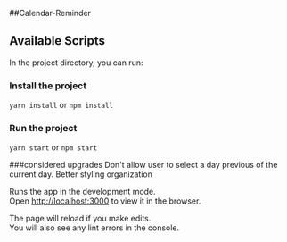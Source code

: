 ##Calendar-Reminder

## Available Scripts

In the project directory, you can run:

### Install the project

`yarn install` or `npm install`

### Run the project

`yarn start` or `npm start`

###considered upgrades
Don't allow user to select a day previous of the current day.
Better styling organization

Runs the app in the development mode.<br>
Open [http://localhost:3000](http://localhost:3000) to view it in the browser.

The page will reload if you make edits.<br>
You will also see any lint errors in the console.
